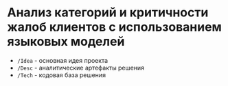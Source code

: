 # Анализ категорий и критичности жалоб клиентов с использованием языковых моделей

- `/Idea` - основная идея проекта
- `/Desc` - аналитические артефакты решения
- `/Tech` - кодовая база решения
